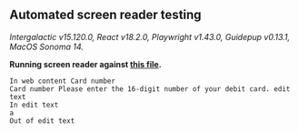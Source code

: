 ## Automated screen reader testing

_Intergalactic v15.120.0, React v18.2.0, Playwright v1.43.0,
Guidepup v0.13.1, MacOS Sonoma 14._

**Running screen reader against [this file](https://github.com/semrush/intergalactic/blob/master/website/docs/components/input-mask/examples/inputmask.tsx).**

```
In web content Card number
Card number Please enter the 16-digit number of your debit card. edit text
In edit text
a
Out of edit text
```
